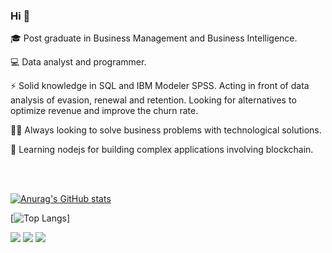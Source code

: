 <!-- <img src="https://avatars.githubusercontent.com/u/62489393?s=400&u=6eb619abab51cb039f43c096956fab66cc625544&v=4"> -->

### Hi 👋
 🎓 Post graduate in Business Management and Business Intelligence.
 
 💻 Data analyst and programmer.

 ⚡ Solid knowledge in SQL and IBM Modeler SPSS. Acting in front of data analysis of evasion, renewal and retention. 
    Looking for alternatives to optimize revenue and improve the churn rate.
    
 👨‍💻 Always looking to solve business problems with technological solutions.
   
 🔬 Learning nodejs for building complex applications involving blockchain.

<br><br>

[![Anurag's GitHub stats](https://github-readme-stats.vercel.app/api?username=joaomaniaudet)](https://github.com/anuraghazra/github-readme-stats)




[![Top Langs](https://github-readme-stats.vercel.app/api/top-langs/?username=joaomaniaudet&layout=compact)]




[<img src="https://img.shields.io/badge/medium-%2312100E.svg?&style=for-the-badge&logo=medium&logoColor=white" />](https://medium.com/@joaomaniaudet)  [<img src="https://img.shields.io/badge/linkedin-%230077B5.svg?&style=for-the-badge&logo=linkedin&logoColor=white" />](https://br.linkedin.com/in/joao-mauricio-maniaudet-megale) [<img src = "https://img.shields.io/badge/instagram-%23E4405F.svg?&style=for-the-badge&logo=instagram&logoColor=white">](https://www.instagram.com/joaomaniaudet/) 



 














